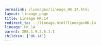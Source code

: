```yaml
---
permalink: /lineages/lineage_HK.14.html
layout: lineage_page
title: Lineage HK.14
redirect_to: ../lineage.html?lineage=HK.14
lineage: HK.14
parent: XBB.1.9.2.5.1.1
children: ['HK.14']
---
```

